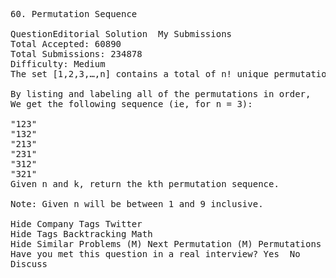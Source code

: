 <pre>
60. Permutation Sequence  

QuestionEditorial Solution  My Submissions
Total Accepted: 60890
Total Submissions: 234878
Difficulty: Medium
The set [1,2,3,…,n] contains a total of n! unique permutations.

By listing and labeling all of the permutations in order,
We get the following sequence (ie, for n = 3):

"123"
"132"
"213"
"231"
"312"
"321"
Given n and k, return the kth permutation sequence.

Note: Given n will be between 1 and 9 inclusive.

Hide Company Tags Twitter
Hide Tags Backtracking Math
Hide Similar Problems (M) Next Permutation (M) Permutations
Have you met this question in a real interview? Yes  No
Discuss
</pre>
